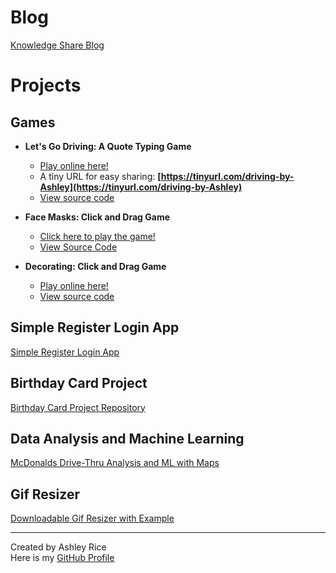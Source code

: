# Blog

[Knowledge Share Blog](https://ashleysally00.github.io/blog.html)

# Projects   	 

## Games

- **Let's Go Driving: A Quote Typing Game**
  - [Play online here!](https://ashleysally00.github.io/lets-go-driving-speed-typing-game/)
  - A tiny URL for easy sharing:
  **[https://tinyurl.com/driving-by-Ashley](https://tinyurl.com/driving-by-Ashley)**
  - [View source code](https://github.com/ashleysally00/lets-go-driving-speed-typing-game)

- **Face Masks: Click and Drag Game**
  - [Click here to play the game!](https://ashleysally00.github.io/FaceMaskGame_for_browser/)
  - [View Source Code](https://github.com/ashleysally00/FaceMaskGame_for_browser)

- **Decorating: Click and Drag Game**
  - [Play online here!](https://ashleysally00.github.io/DecoratingGame/)
  - [View source code](https://github.com/ashleysally00/DecoratingGame)



## Simple Register Login App

[Simple Register Login App](https://github.com/ashleysally00/simple-register-login-app)

## Birthday Card Project

[Birthday Card Project Repository](https://github.com/ashleysally00/the-birthday-card-project)

## Data Analysis and Machine Learning

[McDonalds Drive-Thru Analysis and ML with Maps](https://github.com/ashleysally00/McDonaldsDrive-ThroughAnalysisAndMachineLearningModeling)

## Gif Resizer

[Downloadable Gif Resizer with Example](https://github.com/ashleysally00/keep_flying_gif_resize_project)

---

Created by Ashley Rice  
Here is my [GitHub Profile](https://github.com/ashleysally00)
